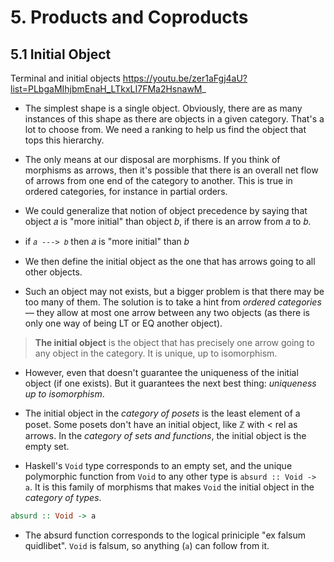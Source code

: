 # 5. Products and Coproducts

## 5.1 Initial Object

Terminal and initial objects
https://youtu.be/zer1aFgj4aU?list=PLbgaMIhjbmEnaH_LTkxLI7FMa2HsnawM_

* The simplest shape is a single object. Obviously, there are as many instances of this shape as there are objects in a given category. That's a lot to choose from. We need a ranking to help us find the object that tops this hierarchy.

* The only means at our disposal are morphisms. If you think of morphisms as arrows, then it's possible that there is an overall net flow of arrows from one end of the category to another. This is true in ordered categories, for instance in partial orders.

* We could generalize that notion of object precedence by saying that object 𝑎 is "more initial" than object 𝑏, if there is an arrow from 𝑎 to 𝑏.

* if `𝑎 ---> 𝑏` then 𝑎 is "more initial" than 𝑏

* We then define the initial object as the one that has arrows going to all other objects.

* Such an object may not exists, but a bigger problem is that there may be too many of them. The solution is to take a hint from *ordered categories* — they allow at most one arrow between any two objects (as there is only one way of being LT or EQ another object).

> **The initial object** is the object that has precisely one arrow going to any object in the category. It is unique, up to isomorphism.

* However, even that doesn't guarantee the uniqueness of the initial object (if one exists). But it guarantees the next best thing: *uniqueness up to isomorphism*.

* The initial object in the *category of posets* is the least element of a poset. Some posets don't have an initial object, like ℤ with < rel as arrows. In the *category of sets and functions*, the initial object is the empty set.

* Haskell's `Void` type corresponds to an empty set, and the unique polymorphic function from `Void` to any other type is `absurd :: Void -> a`. It is this family of morphisms that makes `Void` the initial object in the *category of types*.

```hs
absurd :: Void -> a
```

* The absurd function corresponds to the logical priniciple "ex falsum quidlibet". `Void` is falsum, so anything (`a`) can follow from it.

